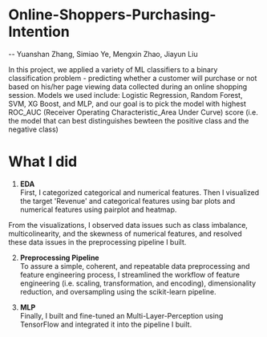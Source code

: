 # Online-Shoppers-Purchasing-Intention
-- Yuanshan Zhang, Simiao Ye, Mengxin Zhao, Jiayun Liu

In this project, we applied a variety of ML classifiers to a binary classification problem - predicting whether a customer will purchase or not based on his/her page viewing data collected during an online shopping session. Models we used include: Logistic Regression, Random Forest, SVM, XG Boost, and MLP, and our goal is to pick the model with highest ROC_AUC (Receiver Operating Characteristic_Area Under Curve) score (i.e. the model that can best distinguishes bewteen the positive class and the negative class)

# What I did
1. **EDA**\
First, I categorized categorical and numerical features. Then I visualized the target 'Revenue' and categorical features using bar plots and numerical features using pairplot and heatmap.

From the visualizations, I observed data issues such as class imbalance, multicolinearity, and the skewness of numerical features, and resolved these data issues in the preprocessing pipeline I built.

2. **Preprocessing Pipeline**\
To assure a simple, coherent, and repeatable data preprocessing and feature engineering process, I streamlined the workflow of feature engineering (i.e. scaling, transformation, and encoding), dimensionality reduction, and oversampling using the scikit-learn pipeline. 

3. **MLP**\
Finally, I built and fine-tuned an Multi-Layer-Perception using TensorFlow and integrated it into the pipeline I built.
